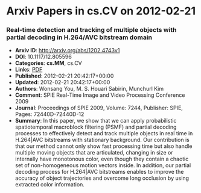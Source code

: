 # Arxiv Papers in cs.CV on 2012-02-21
### Real-time detection and tracking of multiple objects with partial decoding in H.264/AVC bitstream domain
- **Arxiv ID**: http://arxiv.org/abs/1202.4743v1
- **DOI**: 10.1117/12.805596
- **Categories**: **cs.MM**, cs.CV
- **Links**: [PDF](http://arxiv.org/pdf/1202.4743v1)
- **Published**: 2012-02-21 20:42:17+00:00
- **Updated**: 2012-02-21 20:42:17+00:00
- **Authors**: Wonsang You, M. S. Houari Sabirin, Munchurl Kim
- **Comment**: SPIE Real-Time Image and Video Processing Conference 2009
- **Journal**: Proceedings of SPIE 2009, Volume: 7244, Publisher: SPIE, Pages:
  72440D-72440D-12
- **Summary**: In this paper, we show that we can apply probabilistic spatiotemporal macroblock filtering (PSMF) and partial decoding processes to effectively detect and track multiple objects in real time in H.264|AVC bitstreams with stationary background. Our contribution is that our method cannot only show fast processing time but also handle multiple moving objects that are articulated, changing in size or internally have monotonous color, even though they contain a chaotic set of non-homogeneous motion vectors inside. In addition, our partial decoding process for H.264|AVC bitstreams enables to improve the accuracy of object trajectories and overcome long occlusion by using extracted color information.



